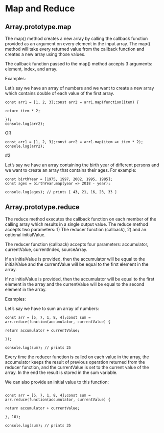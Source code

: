  


# Map and Reduce

## Array.prototype.map
  
The map() method creates a new array by calling the callback function provided as an argument on every element in the input array. The map() method will take every returned value from the callback function and creates a new array using those values.

The callback function passed to the map() method accepts 3 arguments: element, index, and array.

Examples:

Let’s say we have an array of numbers and we want to create a new array which contains double of each value of the first array. 
```
const arr1 = [1, 2, 3];const arr2 = arr1.map(function(item) {

return item * 2;

});
console.log(arr2);
```
OR 
```
const arr1 = [1, 2, 3];const arr2 = arr1.map(item => item * 2);
console.log(arr2);
```
 #2

Let’s say we have an array containing the birth year of different persons and we want to create an array that contains their ages. For example:
  ```
const birthYear = [1975, 1997, 2002, 1995, 1985];
const ages = birthYear.map(year => 2018 - year);

console.log(ages); // prints [ 43, 21, 16, 23, 33 ]
```
  
 ## Array.prototype.reduce

The reduce method executes the callback function on each member of the calling array which results in a single output value. The reduce method accepts two parameters: 1) The reducer function (callback), 2) and an optional initialValue.

The reducer function (callback) accepts four parameters: accumulator, currentValue, currentIndex, sourceArray.

If an initialValue is provided, then the accumulator will be equal to the initialValue and the currentValue will be equal to the first element in the array. 

If no initialValue is provided, then the accumulator will be equal to the first element in the array and the currentValue will be equal to the second element in the array.

Examples:

Let’s say we have to sum an array of numbers:
  ```
const arr = [5, 7, 1, 8, 4];const sum = arr.reduce(function(accumulator, currentValue) {

return accumulator + currentValue;

});

console.log(sum); // prints 25
```  

Every time the reducer function is called on each value in the array, the accumulator keeps the result of previous operation returned from the reducer function, and the currentValue is set to the current value of the array. In the end the result is stored in the sum variable.


We can also provide an initial value to this function:

  ```

const arr = [5, 7, 1, 8, 4];const sum = arr.reduce(function(accumulator, currentValue) {

return accumulator + currentValue;

}, 10);

console.log(sum); // prints 35
```
